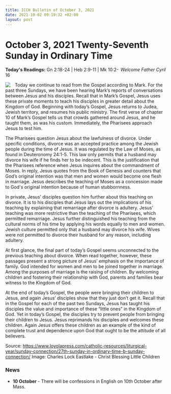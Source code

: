 ```yaml
---
title: ICCH Bulletin of October 3, 2021
date: 2021-10-02 09:19:32 +02:00
layout: post
---
```


# October 3, 2021 Twenty-Seventh Sunday in Ordinary Time
<span style="float: right"><em>Welcome Father Cyril</em></span>
**Today's Readings:** Gn 2:18-24 | Heb 2:9-11 | Mk 10:2-16


<img style="float: left; margin-right: 1em;" src="https://upload.wikimedia.org/wikipedia/commons/thumb/c/c3/Charles_Lock_Eastlake_-_Christ_Blessing_Little_Children.jpg/314px-Charles_Lock_Eastlake_-_Christ_Blessing_Little_Children.jpg">

Today we continue to read from the Gospel according to Mark. For the past three Sundays, we have been hearing Mark’s reports of conversations between Jesus and his disciples. Recall that in Mark’s Gospel, Jesus uses these private moments to teach his disciples in greater detail about the Kingdom of God. Beginning with today’s Gospel, Jesus returns to Judea, Jewish territory, and resumes his public ministry. The first verse of chapter 10 of Mark’s Gospel tells us that crowds gathered around Jesus, and he taught them, as was his custom. Immediately, the Pharisees approach Jesus to test him.

The Pharisees question Jesus about the lawfulness of divorce. Under specific conditions, divorce was an accepted practice among the Jewish people during the time of Jesus. It was regulated by the Law of Moses, as found in Deuteronomy 24:1-5. This law only permits that a husband may divorce his wife if he finds her to be indecent. This is the justification that the Pharisees reference when Jesus inquires about the commandment of Moses. In reply, Jesus quotes from the Book of Genesis and counters that God’s original intention was that men and women would become one flesh in marriage. Jesus describes the teaching of Moses as a concession made to God's original intention because of human stubbornness.

In private, Jesus’ disciples question him further about this teaching on divorce. It is to his disciples that Jesus lays out the implications of his teaching by explaining that remarriage after divorce is adultery. Jesus’ teaching was more restrictive than the teaching of the Pharisees, which permitted remarriage. Jesus further distinguished his teaching from the cultural norms of his time by applying his words equally to men and women. Jewish culture permitted only that a husband may divorce his wife. Wives were not permitted to divorce their husband for any reason, including adultery.

At first glance, the final part of today’s Gospel seems unconnected to the previous teaching about divorce. When read together, however, these passages present a strong picture of Jesus’ emphasis on the importance of family. God intended for women and men to be joined together in marriage. Among the purposes of marriage is the raising of children. By welcoming children and fostering their relationship with God, parents and families bear witness to the Kingdom of God.

At the end of today’s Gospel, the people were bringing their children to Jesus, and again Jesus’ disciples show that they just don’t get it. Recall that in the Gospel for each of the past two Sundays, Jesus has taught his disciples the value and importance of these “little ones” in the Kingdom of God. Yet in today’s Gospel, the disciples try to prevent people from bringing their children to Jesus. Jesus reprimands his disciples and welcomes these children. Again Jesus offers these children as an example of the kind of complete trust and dependence upon God that ought to be the attitude of all believers.

Source: https://www.loyolapress.com/catholic-resources/liturgical-year/sunday-connection/27th-sunday-in-ordinary-time-b-sunday-connection/ 
Image: Charles Lock Eastlake - Christ Blessing Little Children

### News 

* **10 October** - There will be confessions in English on 10th October after Mass.

